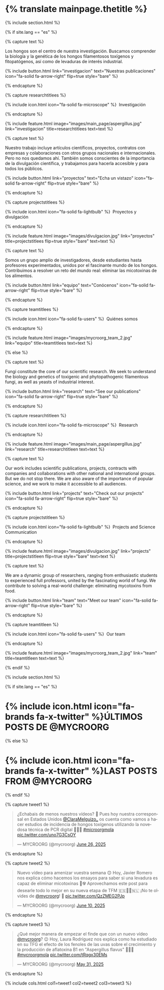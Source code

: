 ---
---

#  {% translate mainpage.thetitle %}
{% include section.html %}

{% if site.lang == "es" %}

{% capture text %}

Los hongos son el centro de nuestra investigación. Buscamos comprender la biología y la genética de los hongos filamentosos toxígenos y fitopatógenos, así como de levaduras de interés industrial.

{%
  include button.html
  link="investigacion"
  text="Nuestras publicaciones"
  icon="fa-solid fa-arrow-right"
  flip=true
  style="bare"
%}

{% endcapture %}

{% capture researchtitlees %}

{% include icon.html icon="fa-solid fa-microscope" %} &nbsp;Investigación

{% endcapture %}

{%
  include feature.html
  image="images/main_page/aspergillus.jpg"
  link="investigacion"
  title=researchtitlees
  text=text
%}

{% capture text %}

Nuestro trabajo incluye artículos científicos, proyectos, contratos con empresas y colaboraciones con otros grupos nacionales e internacionales. Pero no nos quedamos ahí. También somos conscientes de la importancia de la divulgación científica, y trabajamos para hacerla accesible y para todos los públicos.

{%
  include button.html
  link="proyectos"
  text="Echa un vistazo"
  icon="fa-solid fa-arrow-right"
  flip=true
  style="bare"
%}

{% endcapture %}

{% capture projectstitlees %}

{% include icon.html icon="fa-solid fa-lightbulb" %} &nbsp;Proyectos y divulgación

{% endcapture %}

{%
  include feature.html
  image="images/divulgacion.jpg"
  link="proyectos"
  title=projectstitlees
  flip=true
  style="bare"
  text=text
%}

{% capture text %}

Somos un grupo amplio de investigadores, desde estudiantes hasta profesores experimentados, unidos por el fascinante mundo de los hongos. Contribuimos a resolver un reto del mundo real: eliminar las micotoxinas de los alimentos.

{%
  include button.html
  link="equipo"
  text="Conócenos"
  icon="fa-solid fa-arrow-right"
  flip=true
  style="bare"
%}

{% endcapture %}

{% capture teamtitlees %}

{% include icon.html icon="fa-solid fa-users" %} &nbsp;Quiénes somos

{% endcapture %}

{%
  include feature.html
  image="images/mycroorg_team_2.jpg"
  link="equipo"
  title=teamtitlees
  text=text
%}

{% else %}

{% capture text %}

Fungi constitute the core of our scientific research. We seek to understand the biology and genetics of toxigenic and phytopathogenic filamentous fungi, as well as yeasts of industrial interest.

{%
  include button.html
  link="research"
  text="See our publications"
  icon="fa-solid fa-arrow-right"
  flip=true
  style="bare"
%}

{% endcapture %}

{% capture researchtitleen %}

{% include icon.html icon="fa-solid fa-microscope" %} &nbsp;Research

{% endcapture %}

{%
  include feature.html
  image="images/main_page/aspergillus.jpg"
  link="research"
  title=researchtitleen
  text=text
%}

{% capture text %}

Our work includes scientific publications, projects, contracts with companies and collaborations with other national and international groups. But we do not stop there. We are also aware of the importance of popular science, and we work to make it accessible to all audiences.

{%
  include button.html
  link="projects"
  text="Check out our projects"
  icon="fa-solid fa-arrow-right"
  flip=true
  style="bare"
%}

{% endcapture %}

{% capture projectstitleen %}

{% include icon.html icon="fa-solid fa-lightbulb" %} &nbsp;Projects and Science Communication

{% endcapture %}

{%
  include feature.html
  image="images/divulgacion.jpg"
  link="projects"
  title=projectstitleen
  flip=true
  style="bare"
  text=text
%}

{% capture text %}

We are a dynamic group of researchers, ranging from enthusiastic students to experienced full professors, united by the fascinating world of fungi. We contribute to solving a real-world challenge: eliminating mycotoxins from food.

{%
  include button.html
  link="team"
  text="Meet our team"
  icon="fa-solid fa-arrow-right"
  flip=true
  style="bare"
%}

{% endcapture %}

{% capture teamtitleen %}

{% include icon.html icon="fa-solid fa-users" %} &nbsp;Our team

{% endcapture %}

{%
  include feature.html
  image="images/mycroorg_team_2.jpg"
  link="team"
  title=teamtitleen
  text=text
%}

{% endif %}

{% include section.html %}

{% if site.lang == "es" %}

# {% include icon.html icon="fa-brands fa-x-twitter" %}ÚLTIMOS POSTS DE @MYCROORG

{% else %}

# {% include icon.html icon="fa-brands fa-x-twitter" %}LAST POSTS FROM @MYCROORG

{% endif %}

{% capture tweet1 %}

<blockquote class="twitter-tweet"><p lang="es" dir="ltr">¿Echabais de menos nuestros vídeos? 🤗 Pues hoy nuestra corresponsal en Estados Unidos <a href="https://twitter.com/ClaraMelguizo_?ref_src=twsrc%5Etfw">@ClaraMelguizo_</a> os cuenta como vamos a hacer estudios de incidencia de hongos toxígenos utilizando la novedosa técnica de PCR digital 🌽🧬🌾 <a href="https://twitter.com/hashtag/microorgmola?src=hash&amp;ref_src=twsrc%5Etfw">#microorgmola</a> <a href="https://t.co/uno7G3CsOY">pic.twitter.com/uno7G3CsOY</a></p>&mdash; MYCROORG (@mycroorg) <a href="https://twitter.com/mycroorg/status/1938127477840253278?ref_src=twsrc%5Etfw">June 26, 2025</a></blockquote> <script async src="https://platform.twitter.com/widgets.js" charset="utf-8"></script> 

{% endcapture %}

{% capture tweet2 %}

<blockquote class="twitter-tweet"><p lang="es" dir="ltr">Nuevo vídeo para amenizar vuestra semana 😊 Hoy, Javier Romero nos explica cómo hacemos los ensayos para saber si una levadura es capaz de eliminar micotoxinas 🦠☢️ Aprovechamos este post para desearle todo lo mejor en su nueva etapa de TFM 🇪🇸👨‍🎓🇳🇱 ¡No te olvides de <a href="https://twitter.com/mycroorg?ref_src=twsrc%5Etfw">@mycroorg</a>! 🤗 <a href="https://t.co/QzZMEG2PJp">pic.twitter.com/QzZMEG2PJp</a></p>&mdash; MYCROORG (@mycroorg) <a href="https://twitter.com/mycroorg/status/1932328332978217246?ref_src=twsrc%5Etfw">June 10, 2025</a></blockquote> <script async src="https://platform.twitter.com/widgets.js" charset="utf-8"></script> 

{% endcapture %}

{% capture tweet3 %}

<blockquote class="twitter-tweet"><p lang="es" dir="ltr">¿Qué mejor manera de empezar el finde que con un nuevo vídeo <a href="https://twitter.com/mycroorg?ref_src=twsrc%5Etfw">@mycroorg</a>? 😉 Hoy, Laura Rodríguez nos explica como ha estudiado en su TFG el efecto de los fenoles de las uvas sobre el crecimiento y la producción de aflatoxina B1 en &quot;Aspergillus flavus&quot; 🍇🧫🍇 <a href="https://twitter.com/hashtag/mycroorgmola?src=hash&amp;ref_src=twsrc%5Etfw">#mycroorgmola</a> <a href="https://t.co/tRqgx30EMs">pic.twitter.com/tRqgx30EMs</a></p>&mdash; MYCROORG (@mycroorg) <a href="https://twitter.com/mycroorg/status/1928748104745902409?ref_src=twsrc%5Etfw">May 31, 2025</a></blockquote> <script async src="https://platform.twitter.com/widgets.js" charset="utf-8"></script> 

{% endcapture %}

{%
  include cols.html
  col1=tweet1
  col2=tweet2
  col3=tweet3
%}